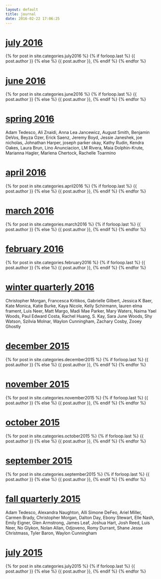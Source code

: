 ```yaml
---
layout: default
title: journal
date: 2016-02-22 17:06:25
---
```

<h1><b><a href="../july2016">july 2016</a></b></h1>
<div style="display: inline;"> 
{% for post in site.categories.july2016 %}
	{% if forloop.last %}
		{{ post.author }}
	{% else %}
		{{ post.author }}, 
	{% endif %}
{% endfor %}
<h1><b><a href="../june2016">june 2016</a></b></h1>
<div style="display: inline;"> 
{% for post in site.categories.june2016 %}
	{% if forloop.last %}
		{{ post.author }}
	{% else %}
		{{ post.author }}, 
	{% endif %}
{% endfor %}
</div><br>
<h1><b><a href="../spring2016">spring 2016</a></b></h1>
<div style="display: inline;"> Adam Tedesco, Ali Znaidi, Anna Lea Jancewicz, August Smith, Benjamin DeVos, Beyza Ozer, Erick Saenz, Jeremy Boyd, Jessie Janeshek, joe nicholas, Johnathan Harper, joseph parker okay, Kathy Rudin, Kendra Oakes, Laura Brun, Lino Anunciacion, LM Rivera, Maia Dolphin-Krute, Marianna Hagler, Marlena Chertock, Rachelle Toarmino
</div><br>
<h1><b><a href="../april2016">april 2016</a></b></h1>
<div style="display: inline;"> 
{% for post in site.categories.april2016 %}
	{% if forloop.last %}
		{{ post.author }}
	{% else %}
		{{ post.author }}, 
	{% endif %}
{% endfor %}
</div><br>
<h1><b><a href="../march2016">march 2016</a></b></h1>
<div style="display: inline;"> 
{% for post in site.categories.march2016 %}
	{% if forloop.last %}
		{{ post.author }}
	{% else %}
		{{ post.author }}, 
	{% endif %}
{% endfor %}
</div><br>
<h1><b><a href="../february2016">february 2016</a></b></h1>
<div style="display: inline;"> 
{% for post in site.categories.february2016 %}
	{% if forloop.last %}
		{{ post.author }}
	{% else %}
		{{ post.author }}, 
	{% endif %}
{% endfor %}
</div><br>
<h1><b><a href="../winter2016">winter quarterly 2016</a></b></h1>Christopher Morgan, Francesca Kritikos, Gabrielle Gilbert, Jessica K Baer, Kate Monica, Katie Burke, Kaya Nicole, Kelly Schirmann, lauren elma frament, Luis Neer, Matt Margo, Madi Mae Parker, Mary Waters, Naima Yael Woods, Paul Edward Costa, Rachel Huang, S. Kay, Sara June Woods, Shy Watson, Szilvia Molnar, Waylon Cunningham, Zachary Cosby, Zooey Ghostly<br>
<h1><b><a href="../december2015">december 2015</a></b></h1>
<div style="display: inline;">
{% for post in site.categories.december2015 %}
	{% if forloop.last %}
		{{ post.author }}
	{% else %}
		{{ post.author }}, 
	{% endif %}
{% endfor %}
</div><br>
<h1><b><a href="../november2015">november 2015</a></b></h1>
<div style="display: inline;">
{% for post in site.categories.november2015 %}
	{% if forloop.last %}
		{{ post.author }}
	{% else %}
		{{ post.author }}, 
	{% endif %}
{% endfor %}
</div><br>
<h1><b><a href="../october2015">october 2015</a></b></h1>
<div style="display: inline;">
{% for post in site.categories.october2015 %}
	{% if forloop.last %}
		{{ post.author }}
	{% else %}
		{{ post.author }}, 
	{% endif %}
{% endfor %}
</div><br>       
<h1><b><a href="../september2015">september 2015</a></b></h1>
<div style="display: inline;">
{% for post in site.categories.september2015 %}
	{% if forloop.last %}
		{{ post.author }}
	{% else %}
		{{ post.author }}, 
	{% endif %}
{% endfor %}
</div><br>        
<h1><b><a href="../fall2015">fall quarterly 2015</a></b></h1>Adam Tedesco, Alexandra Naughton, Alli Simone DeFeo, Ariel Miller, Carmen Brady, Christopher Morgan, Dalton Day, Ebony Stewart, Elle Nash, Emily Eigner, Glen Armstrong, James Leaf, Joshua Hart, Josh Reed, Luis Neer, No Glykon, Nolan Allan, Odjoveno, Romy Durrant, Shane Jesse Christmass, Tyler Baron, Waylon Cunningham<br>
<h1><b><a href="../july2015">july 2015</a></b></h1>
<div style="display: inline;">
{% for post in site.categories.july2015 %}
	{% if forloop.last %}
		{{ post.author }}
	{% else %}
		{{ post.author }}, 
	{% endif %}
{% endfor %}
</div>
<br>
<br>
<br>
<br>